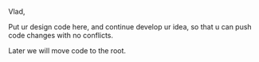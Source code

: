 Vlad, 

Put ur design code here, and continue develop ur idea, so that u can push code changes with no conflicts.

Later we will move code to the root.